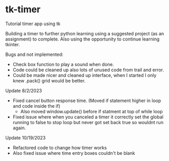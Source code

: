 # tk-timer

Tutorial timer app using tk

Building a timer to further python learning using a suggested project (as an assignment) to complete.
Also using the opportunity to continue learning tkinter.

Bugs and not implemented:

- Check box function to play a sound when done.
- Code could be cleaned up also lots of unused code from trail and error.
- Could be made nicer and cleaned up interface, when I started I only knew .pack() grid would be better.

Update 8/2/2023

- Fixed cancel button response time. (Moved if statement higher in loop and code inside the if)
  - Also moved window.update() before if statment at top of while loop
- Fixed issue where when you canceled a timer it correctly set the global running to false to stop loop but never got set back true so wouldnt run again.

Update 10/19/2023

- Refactored code to change how timer works
- Also fixed issue where time entry boxes couldn't be blank
